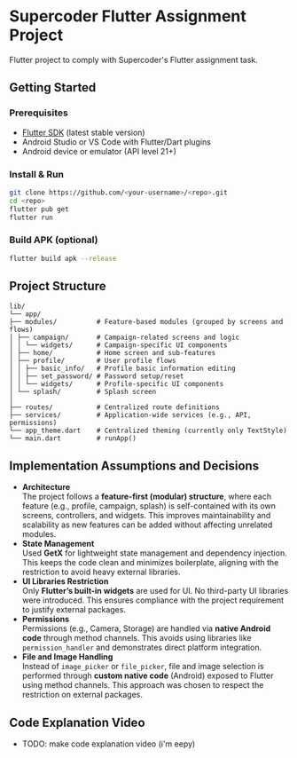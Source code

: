 # Supercoder Flutter Assignment Project

Flutter project to comply with Supercoder's Flutter assignment task.

## Getting Started

### Prerequisites
- [Flutter SDK](https://docs.flutter.dev/get-started/install) (latest stable version)
- Android Studio or VS Code with Flutter/Dart plugins
- Android device or emulator (API level 21+)

### Install & Run
```bash
git clone https://github.com/<your-username>/<repo>.git
cd <repo>
flutter pub get
flutter run
```

### Build APK (optional)
```bash
flutter build apk --release
```

## Project Structure
```
lib/
└── app/
├── modules/          # Feature-based modules (grouped by screens and flows)
│ ├── campaign/       # Campaign-related screens and logic
│ │ └── widgets/      # Campaign-specific UI components
│ ├── home/           # Home screen and sub-features
│ ├── profile/        # User profile flows
│ │ ├── basic_info/   # Profile basic information editing
│ │ ├── set_password/ # Password setup/reset
│ │ └── widgets/      # Profile-specific UI components
│ └── splash/         # Splash screen
│
├── routes/           # Centralized route definitions
├── services/         # Application-wide services (e.g., API, permissions)
└── app_theme.dart    # Centralized theming (currently only TextStyle)
└── main.dart         # runApp()
```

## Implementation Assumptions and Decisions
- **Architecture**  
  The project follows a **feature-first (modular) structure**, where each feature (e.g., profile, campaign, splash) is self-contained with its own screens, controllers, and widgets. This improves maintainability and scalability as new features can be added without affecting unrelated modules.
- **State Management**  
  Used **GetX** for lightweight state management and dependency injection. This keeps the code clean and minimizes boilerplate, aligning with the restriction to avoid heavy external libraries.
- **UI Libraries Restriction**  
  Only **Flutter’s built-in widgets** are used for UI. No third-party UI libraries were introduced. This ensures compliance with the project requirement to justify external packages.
- **Permissions**  
  Permissions (e.g., Camera, Storage) are handled via **native Android code** through method channels. This avoids using libraries like `permission_handler` and demonstrates direct platform integration.
- **File and Image Handling**  
  Instead of `image_picker` or `file_picker`, file and image selection is performed through **custom native code** (Android) exposed to Flutter using method channels. This approach was chosen to respect the restriction on external packages.

## Code Explanation Video
- TODO: make code explanation video (i'm eepy)
